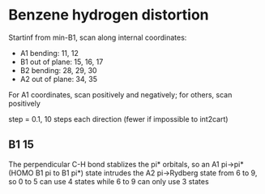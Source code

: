 # Benzene hydrogen distortion
Startinf from min-B1, scan along internal coordinates:
* A1 bending: 11, 12
* B1 out of plane: 15, 16, 17
* B2 bending: 28, 29, 30
* A2 out of plane: 34, 35

For A1 coordinates, scan positively and negatively; for others, scan positively

step = 0.1, 10 steps each direction (fewer if impossible to int2cart)

## B1 15
The perpendicular C-H bond stablizes the pi* orbitals, so an A1 pi->pi* (HOMO B1 pi to B1 pi*) state intrudes the A2 pi->Rydberg state from 6 to 9, so 0 to 5 can use 4 states while 6 to 9 can only use 3 states
